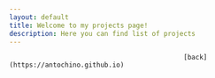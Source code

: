 ```yaml
---
layout: default
title: Welcome to my projects page!
description: Here you can find list of projects
---
```

                                                [back] (https://antochino.github.io)
